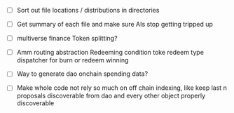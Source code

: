 - [ ] Sort out file locations / distributions in directories
- [ ] Get summary of each file and make sure AIs stop getting tripped up


- [ ] multiverse finance Token splitting?
- [ ] Amm routing abstraction Redeeming condition toke redeem type dispatcher for burn or redeem winning
- [ ]  Way to generate dao onchain spending data?
- [ ]  Make whole code not rely so much on off chain indexing, like keep last n proposals discoverable from dao and every other object properly discoverable